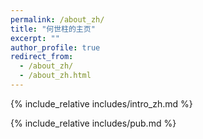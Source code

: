 ```yaml
---
permalink: /about_zh/
title: "何世柱的主页"
excerpt: ""
author_profile: true
redirect_from:
  - /about_zh/
  - /about_zh.html
---
```



<span class='anchor' id='about-me-zh'></span>
{% include_relative includes/intro_zh.md %}

{% include_relative includes/pub.md %}